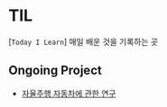 # TIL
[`Today I Learn`]
매일 배운 것을 기록하는 곳

## Ongoing Project
- [자율주행 자동차에 관한 연구](https://github.com/bominjang/BomBom-TIL/tree/master/autonomousDrivingVehicle)
